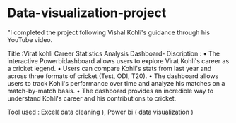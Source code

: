 # Data-visualization-project
"I completed the project following Vishal Kohli's guidance through his YouTube video.

Title :Virat kohli Career Statistics Analysis Dashboard-
Discription :
• The interactive Powerbidashboard allows users to explore Virat Kohli's career as a cricket legend.
• Users can compare Kohli's stats from last year and across three formats of cricket (Test, ODI, T20).
• The dashboard allows users to track Kohli's performance over time and analyze his matches on a match-by-match basis.
• The dashboard provides an incredible way to understand Kohli's career and his contributions to cricket.

Tool used : Excel( data cleaning ), Power bi ( data visualization ) 
